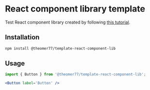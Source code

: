# React component library template

Test React component library created by following [this tutorial](https://youtu.be/XHQi5a0TmMc).

## Installation

```bash
npm install @theomer77/template-react-component-lib
```

## Usage

```jsx
import { Button } from '@theomer77/template-react-component-lib';

<Button label='Button' />
```
